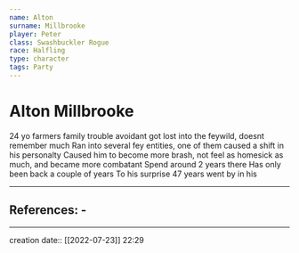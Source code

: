 ```yaml
---
name: Alton
surname: Millbrooke
player: Peter
class: Swashbuckler Rogue
race: Halfling 
type: character
tags: Party
---
```


# Alton Millbrooke 
24 yo
farmers family
trouble avoidant
got lost into the feywild, doesnt remember much
Ran into several fey entities, one of them caused a shift in his personalty
Caused him to become more brash, not feel as homesick as much, and became more combatant
Spend around 2 years there
Has only been back a couple of years
To his surprise 47 years went by in his 
___ 
## References: - 
--- 
creation date:: [[2022-07-23]] 22:29